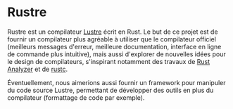 # Rustre

Rustre est un compilateur [Lustre] écrit en Rust.
Le but de ce projet est de fournir un compilateur plus agréable à utiliser
que le compilateur officiel (meilleurs messages d'erreur, meilleure documentation,
interface en ligne de commande plus intuitive), mais aussi d'explorer
de nouvelles idées pour le design de compilateurs, s'inspirant notamment
des travaux de [Rust Analyzer] et de [rustc].

Éventuellement, nous aimerions aussi fournir un framework pour manipuler du code source
Lustre, permettant de développer des outils en plus du compilateur (formattage de code par exemple).

[Lustre]: https://www-verimag.imag.fr/The-Lustre-Programming-Language-and
[Rust Analyzer]: https://rust-analyzer.github.io/
[rustc]: https://github.com/rust-lang/rust/